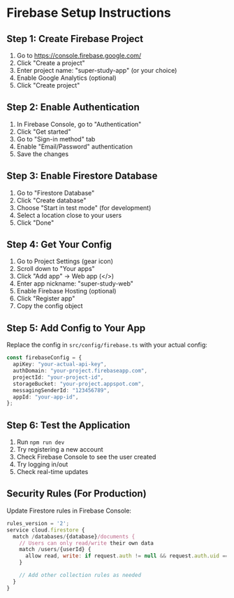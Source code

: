# Firebase Setup Instructions

## Step 1: Create Firebase Project

1. Go to https://console.firebase.google.com/
2. Click "Create a project"
3. Enter project name: "super-study-app" (or your choice)
4. Enable Google Analytics (optional)
5. Click "Create project"

## Step 2: Enable Authentication

1. In Firebase Console, go to "Authentication"
2. Click "Get started"
3. Go to "Sign-in method" tab
4. Enable "Email/Password" authentication
5. Save the changes

## Step 3: Enable Firestore Database

1. Go to "Firestore Database"
2. Click "Create database"
3. Choose "Start in test mode" (for development)
4. Select a location close to your users
5. Click "Done"

## Step 4: Get Your Config

1. Go to Project Settings (gear icon)
2. Scroll down to "Your apps"
3. Click "Add app" → Web app (</>)
4. Enter app nickname: "super-study-web"
5. Enable Firebase Hosting (optional)
6. Click "Register app"
7. Copy the config object

## Step 5: Add Config to Your App

Replace the config in `src/config/firebase.ts` with your actual config:

```typescript
const firebaseConfig = {
  apiKey: "your-actual-api-key",
  authDomain: "your-project.firebaseapp.com",
  projectId: "your-project-id",
  storageBucket: "your-project.appspot.com",
  messagingSenderId: "123456789",
  appId: "your-app-id",
};
```

## Step 6: Test the Application

1. Run `npm run dev`
2. Try registering a new account
3. Check Firebase Console to see the user created
4. Try logging in/out
5. Check real-time updates

## Security Rules (For Production)

Update Firestore rules in Firebase Console:

```javascript
rules_version = '2';
service cloud.firestore {
  match /databases/{database}/documents {
    // Users can only read/write their own data
    match /users/{userId} {
      allow read, write: if request.auth != null && request.auth.uid == userId;
    }

    // Add other collection rules as needed
  }
}
```
